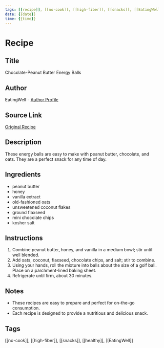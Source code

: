 ```yaml
---
tags: [[recipe]], [[no-cook]], [[high-fiber]], [[snacks]], [[EatingWell]]
date: {{date}}
time: {{time}}
---
```


# Recipe

## Title
Chocolate-Peanut Butter Energy Balls

## Author
EatingWell - [Author Profile](https://www.eatingwell.com/author/eatingwell/)

## Source Link
[Original Recipe](https://www.eatingwell.com/recipe/275342/chocolate-peanut-butter-energy-balls/)

## Description
These energy balls are easy to make with peanut butter, chocolate, and oats. They are a perfect snack for any time of day.

## Ingredients
- peanut butter
- honey
- vanilla extract
- old-fashioned oats
- unsweetened coconut flakes
- ground flaxseed
- mini chocolate chips
- kosher salt

## Instructions
1. Combine peanut butter, honey, and vanilla in a medium bowl; stir until well blended.
2. Add oats, coconut, flaxseed, chocolate chips, and salt; stir to combine.
3. Using your hands, roll the mixture into balls about the size of a golf ball. Place on a parchment-lined baking sheet.
4. Refrigerate until firm, about 30 minutes.

## Notes
- These recipes are easy to prepare and perfect for on-the-go consumption.
- Each recipe is designed to provide a nutritious and delicious snack.

## Tags
[[no-cook]], [[high-fiber]], [[snacks]], [[healthy]], [[EatingWell]]